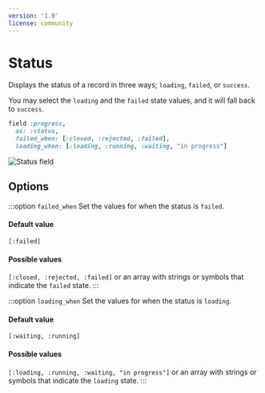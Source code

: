 ```yaml
---
version: '1.0'
license: community
---
```


# Status

Displays the status of a record in three ways; `loading`, `failed`, or `success`.

You may select the `loading` and the `failed` state values, and it will fall back to `success`.

```ruby
field :progress,
  as: :status,
  failed_when: [:closed, :rejected, :failed],
  loading_when: [:loading, :running, :waiting, "in progress"]
```

<img :src="('/assets/img/fields/status.png')" alt="Status field" class="border mb-4" />

## Options

:::option `failed_when`
Set the values for when the status is `failed`.

#### Default value

`[:failed]`

#### Possible values

`[:closed, :rejected, :failed]` or an array with strings or symbols that indicate the `failed` state.
:::

:::option `loading_when`
Set the values for when the status is `loading`.

#### Default value

`[:waiting, :running]`

#### Possible values

`[:loading, :running, :waiting, "in progress"]` or an array with strings or symbols that indicate the `loading` state.
:::



